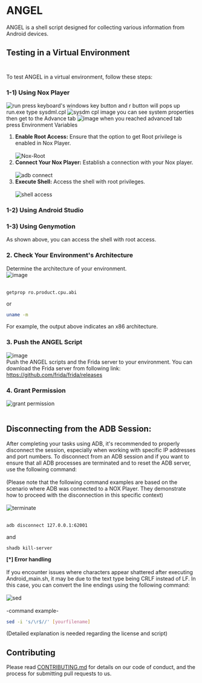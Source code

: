 # **ANGEL**
ANGEL is a shell script designed for collecting various information from Android devices.

## **Testing in a Virtual Environment** <br/><br/>
To test ANGEL in a virtual environment, follow these steps:

### **1-1) Using Nox Player**
![run](https://github.com/S3xyG4y/ANGEL/assets/55012702/11663704-1c85-41bb-986d-8a6f93b704e0)
press keyboard's windows key button and r button will pops up run.exe type sysdml.cpl
![sysdm cpl image](https://github.com/S3xyG4y/ANGEL/assets/55012702/8c49a506-a5c6-4190-8c72-d874d68ef50e)
you can see system properties then get to the Advance tab
![image](https://github.com/S3xyG4y/ANGEL/assets/55012702/68f73d4f-a4dd-405a-b4d4-b11e58586cee)
when you reached advanced tab press Environment Variables
1) **Enable Root Access:** Ensure that the option to get Root privilege is enabled in Nox Player.<br/><br/>
![Nox-Root](https://github.com/S3xyG4y/ANGEL/assets/55012702/5655ff56-375b-4202-b507-c6d5375cbd2a)<br/>
2) **Connect Your Nox Player:** Establish a connection with your Nox player.<br/><br/>
![adb connect](https://github.com/S3xyG4y/ANGEL/assets/55012702/e9dd43ce-59ea-4fd8-9fb2-5640bb4d8401)<br/>
3) **Execute Shell:** Access the shell with root privileges.<br/><br/>
![shell access](https://github.com/S3xyG4y/ANGEL/assets/55012702/23b243e6-aa76-48f6-a033-9aa610b6065a)<br/>
### **1-2) Using Android Studio**
### **1-3) Using Genymotion**
As shown above, you can access the shell with root access.

### **2. Check Your Environment's Architecture**
Determine the architecture of your environment.<br/>
![image](https://github.com/S3xyG4y/ANGEL/assets/55012702/2ff62415-eec0-49f4-a951-e988243087a4)<br/><br/>
```sh
getprop ro.product.cpu.abi
```
or
```sh
uname -m
```
For example, the output above indicates an x86 architecture.<br/>
### **3. Push the ANGEL Script**<br/>
![image](https://github.com/S3xyG4y/ANGEL/assets/55012702/2fb7ef9d-9d13-4a02-aaa8-e84c2e522cf3)<br/>
Push the ANGEL scripts and the Frida server to your environment. You can download the Frida server from following link: <br/> https://github.com/frida/frida/releases <br/>
### **4. Grant Permission**<br/>
![grant permission](https://github.com/S3xyG4y/ANGEL/assets/55012702/17bdbbc7-6103-4941-8814-4b1e0b9ba009)<br/><br/>

## **Disconnecting from the ADB Session:** <br/>
After completing your tasks using ADB, it's recommended to properly disconnect the session, especially when working with specific IP addresses and port numbers. To disconnect from an ADB session and if you want to ensure that all ADB processes are terminated and to reset the ADB server, use the following command:<br/><br/>
(Please note that the following command examples are based on the scenario where ADB was connected to a NOX Player. They demonstrate how to proceed with the disconnection in this specific context)<br/><br/>
![terminate](https://github.com/S3xyG4y/ANGEL/assets/55012702/fad4f679-f20b-4ef0-a5c9-a3be53ec9a74)<br/><br/>
```sh
adb disconnect 127.0.0.1:62001
```
and
```sh
shadb kill-server
```
**[*] Error handling**<br/><br/>
If you encounter issues where characters appear shattered after executing Android_main.sh, it may be due to the text type being CRLF instead of LF. In this case, you can convert the line endings using the following command: <br/><br/>
![sed](https://github.com/S3xyG4y/ANGEL/assets/55012702/cc9a3300-85ca-4f3f-bdee-7805685414ec)<br/><br/>
-command example-<br/>
```sh
sed -i 's/\r$//' [yourfilename]
```

(Detailed explanation is needed regarding the license and script)


## Contributing

Please read [CONTRIBUTING.md](https://github.com/S3xyG4y/ANGEL/blob/main/CONTRIBUTING.md) for details on our code of conduct, and the process for submitting pull requests to us.
